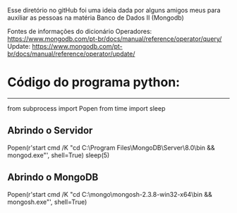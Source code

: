 Esse diretório no gitHub foi uma ideia dada por alguns amigos meus para auxiliar as pessoas na 
matéria Banco de Dados II (Mongodb)

Fontes de informações do dicionário
Operadores: https://www.mongodb.com/pt-br/docs/manual/reference/operator/query/
Update: https://www.mongodb.com/pt-br/docs/manual/reference/operator/update/

# Código do programa python:
----------------------------
from subprocess import Popen
from time import sleep
## Abrindo o Servidor
Popen(r'start cmd /K "cd C:\Program Files\MongoDB\Server\8.0\bin && mongod.exe"', shell=True)
sleep(5)

## Abrindo o MongoDB
Popen(r'start cmd /K "cd C:\mongo\mongosh-2.3.8-win32-x64\bin && mongosh.exe"', shell=True)
